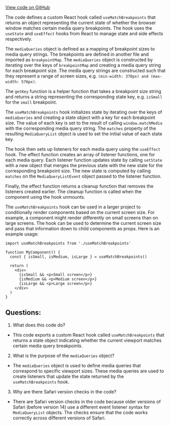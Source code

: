 [View code on GitHub](zoo-labs/zoo/blob/master/core/src/hooks/useMatchBreakpoints.ts)

The code defines a custom React hook called `useMatchBreakpoints` that returns an object representing the current state of whether the browser window matches certain media query breakpoints. The hook uses the `useState` and `useEffect` hooks from React to manage state and side effects respectively.

The `mediaQueries` object is defined as a mapping of breakpoint sizes to media query strings. The breakpoints are defined in another file and imported as `breakpointMap`. The `mediaQueries` object is constructed by iterating over the keys of `breakpointMap` and creating a media query string for each breakpoint size. The media query strings are constructed such that they represent a range of screen sizes, e.g. `(min-width: 370px) and (max-width: 576px)`.

The `getKey` function is a helper function that takes a breakpoint size string and returns a string representing the corresponding state key, e.g. `isSmall` for the `small` breakpoint.

The `useMatchBreakpoints` hook initializes state by iterating over the keys of `mediaQueries` and creating a state object with a key for each breakpoint size. The value of each key is set to the result of calling `window.matchMedia` with the corresponding media query string. The `matches` property of the resulting `MediaQueryList` object is used to set the initial value of each state key.

The hook then sets up listeners for each media query using the `useEffect` hook. The effect function creates an array of listener functions, one for each media query. Each listener function updates state by calling `setState` with a new object that merges the previous state with the new state for the corresponding breakpoint size. The new state is computed by calling `matches` on the `MediaQueryListEvent` object passed to the listener function.

Finally, the effect function returns a cleanup function that removes the listeners created earlier. The cleanup function is called when the component using the hook unmounts.

The `useMatchBreakpoints` hook can be used in a larger project to conditionally render components based on the current screen size. For example, a component might render differently on small screens than on large screens. The hook can be used to determine the current screen size and pass that information down to child components as props. Here is an example usage:

```
import useMatchBreakpoints from './useMatchBreakpoints'

function MyComponent() {
  const { isSmall, isMedium, isLarge } = useMatchBreakpoints()

  return (
    <div>
      {isSmall && <p>Small screen</p>}
      {isMedium && <p>Medium screen</p>}
      {isLarge && <p>Large screen</p>}
    </div>
  )
}
```
## Questions: 
 1. What does this code do?
- This code exports a custom React hook called `useMatchBreakpoints` that returns a state object indicating whether the current viewport matches certain media query breakpoints.

2. What is the purpose of the `mediaQueries` object?
- The `mediaQueries` object is used to define media queries that correspond to specific viewport sizes. These media queries are used to create listeners that update the state returned by the `useMatchBreakpoints` hook.

3. Why are there Safari version checks in the code?
- There are Safari version checks in the code because older versions of Safari (before version 14) use a different event listener syntax for `MediaQueryList` objects. The checks ensure that the code works correctly across different versions of Safari.